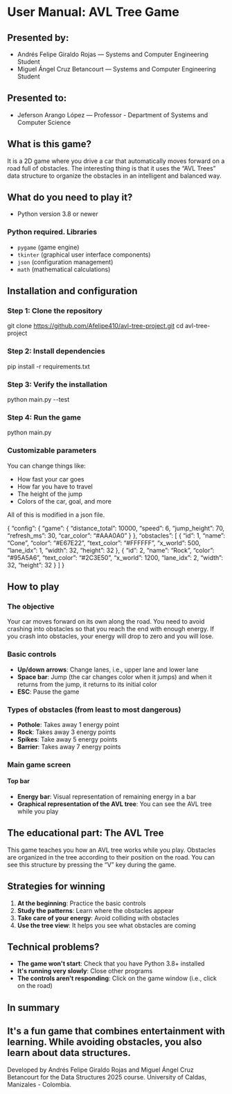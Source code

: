 # User Manual: AVL Tree Game

## Presented by:
- Andrés Felipe Giraldo Rojas — Systems and Computer Engineering Student
- Miguel Ángel Cruz Betancourt — Systems and Computer Engineering Student

## Presented to:
- Jeferson Arango López — Professor - Department of Systems and Computer Science

## What is this game?
It is a 2D game where you drive a car that automatically moves forward on a road full of obstacles. The interesting thing is that it uses the “AVL Trees” data structure to organize the obstacles in an intelligent and balanced way.

## What do you need to play it?
- Python version 3.8 or newer

### Python required. Libraries
- `pygame` (game engine)
- `tkinter` (graphical user interface components)
- `json` (configuration management)
- `math` (mathematical calculations)

## Installation and configuration

### Step 1: Clone the repository
git clone https://github.com/Afelipe410/avl-tree-project.git
cd avl-tree-project

### Step 2: Install dependencies
pip install -r requirements.txt

### Step 3: Verify the installation
python main.py --test

### Step 4: Run the game
python main.py

### Customizable parameters

You can change things like:
- How fast your car goes
- How far you have to travel
- The height of the jump
- Colors of the car, goal, and more

All of this is modified in a json file.

{
  “config”: {
    “game”: {
      “distance_total”: 10000,
      “speed”: 6,
      “jump_height”: 70,
      “refresh_ms”: 30,
      “car_color”: “#AAA0A0”
    }
  },
  “obstacles”: [
    {
      “id”: 1,
      “name”: “Cone”,
      “color”: “#E67E22”,
      “text_color”: “#FFFFFF”,
      “x_world”: 500,
      “lane_idx”: 1,
      “width”: 32,
      “height”: 32
    },
    {
      “id”: 2,
      “name”: “Rock”,
      “color”: “#95A5A6”,
      “text_color”: “#2C3E50”,
      “x_world”: 1200,
      “lane_idx”: 2,
      “width”: 32,
      “height”: 32
    }
  ]
}

## How to play

### The objective
Your car moves forward on its own along the road. You need to avoid crashing into obstacles so that you reach the end with enough energy. If you crash into obstacles, your energy will drop to zero and you will lose.

### Basic controls
- **Up/down arrows**: Change lanes, i.e., upper lane and lower lane
- **Space bar**: Jump (the car changes color when it jumps) and when it returns from the jump, it returns to its initial color
- **ESC**: Pause the game

### Types of obstacles (from least to most dangerous)
- **Pothole**: Takes away 1 energy point 
- **Rock**: Takes away 3 energy points
- **Spikes**: Take away 5 energy points
- **Barrier**: Takes away 7 energy points 

### Main game screen

#### Top bar
- **Energy bar**: Visual representation of remaining energy in a bar
- **Graphical representation of the AVL tree**: You can see the AVL tree while you play

## The educational part: The AVL Tree
This game teaches you how an AVL tree works while you play. Obstacles are organized in the tree according to their position on the road. You can see this structure by pressing the “V” key during the game.

## Strategies for winning
1. **At the beginning**: Practice the basic controls
2. **Study the patterns**: Learn where the obstacles appear
3. **Take care of your energy**: Avoid colliding with obstacles
4. **Use the tree view**: It helps you see what obstacles are coming

## Technical problems?
- **The game won't start**: Check that you have Python 3.8+ installed
- **It's running very slowly**: Close other programs
- **The controls aren't responding**: Click on the game window (i.e., click on the road)

## In summary
It's a fun game that combines entertainment with learning. While avoiding obstacles, you also learn about data structures. 
---
Developed by Andrés Felipe Giraldo Rojas and Miguel Ángel Cruz Betancourt for the Data Structures 2025 course.
University of Caldas, Manizales - Colombia.